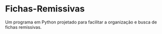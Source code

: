 # Fichas-Remissivas
Um programa em Python projetado para facilitar a organização e busca de fichas remissivas.
